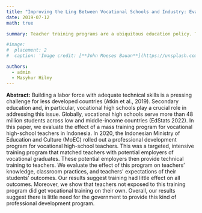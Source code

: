 ```yaml
---
title: "Improving the Ling Between Vocational Schools and Industry: Evaluation of Teacher Training in Indonesia"
date: 2019-07-12
math: true

summary: Teacher training programs are a ubiquitous education policy. This paper evaluates the impact of a mass training program for vocational high-school teachers in Indonesia, using a randomized control trial.

#image:
#  placement: 2
#  caption: 'Image credit: [**John Moeses Bauan**](https://unsplash.com/photos/OGZtQF8iC0g)'

authors:
  - admin
  - Masyhur Hilmy
---
```


**Abstract:** Building a labor force with adequate technical skills is a pressing challenge for less developed countries (Atkin et al., 2019). Secondary education and, in particular, vocational high schools play a crucial role in addressing this issue. Globally, vocational high schools serve more than 48 million students across low and middle-income countries (EdStats 2022). In this paper, we evaluate the effect of a mass training program for vocational high-school teachers in Indonesia. In 2020, the Indonesian Ministry of Education and Culture (MoEC) rolled out a professional development program for vocational high-school teachers. This was a targeted, intensive training program that matched teachers with potential employers of vocational graduates. These potential employers then provide technical training to teachers. We evaluate the effect of this program on teachers’ knowledge, classroom practices, and teachers' expectations of their students’ outcomes. Our results suggest training had little effect on all outcomes. Moreover, we show that teachers not exposed to this training program did get vocational training on their own. Overall, our results suggest there is little need for the government to provide this kind of professional development program.

